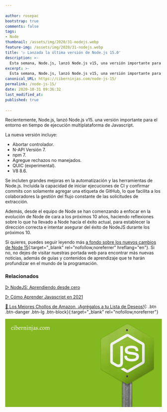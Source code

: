 ```yaml
---

author: rosepac
bootstrap: true
comments: false
tags:
- Node
thumbnail: /assets/img/2020/31-nodejs.webp
feature-img: /assets/img/2020/31-nodejs.webp
title: '▷ Lanzada la última versión de Node.js 15.0'
description: >-
  Esta semana, Node.js, lanzó Node.js v15, una versión importante para el entorno en tiempo de ejecución multiplataforma más importante del mundo.
excerpt: >-
  Esta semana, Node.js, lanzó Node.js v15, una versión importante para el entorno en tiempo de ejecución multiplataforma más importante del mundo.
canonical_URL: https://ciberninjas.com/node-js-15/
permalink: /node-js-15/
date: 2020-10-31 09:36:32
last_modified_at: 
published: true

---
```


Recientemente, Node.js, lanzó Node.js v15. una versión importante para el entorno en tiempo de ejecución multiplataforma de Javascript.

La nueva versión incluye:

- Abortar controlador.
- N-API Versión 7.
- npm 7.
- Agregue rechazos no manejados.
- QUIC (experimental).
- V8 8.6.

Se incluten grandes mejoras en la automatización y las herramientas de Node.js. Incluida la capacidad de iniciar ejecuciones de CI y confirmar commits con solamente agregar una etiqueta de GitHub, lo que facilita a los colaboradores la gestión del flujo constante de  las solicitudes de extracción.

Además, desde el equipo de Node se han comenzando a enfocar en la evolución de Node de cara a los próximos 10 años, haciendo reflexiones sobre lo que ha llevado a Node hacía el éxito actual, para establecer la dirección correcta e intentar asegurar del éxito  de NodeJS durante los próximos 10.

Si quieres, puedes seguir leyendo más [a fondo sobre los nuevos cambios de Node 15](https://nodejs.medium.com/node-js-v15-0-0-is-here-deb00750f278){:target="_blank" rel="nofollow,noreferrer" hreflang="en"}. Si no, no dejes de visitar nuestras portada web para encontrar más nuevas noticias, además de guías y contenidos de aprendizaje que te harán profundizar en el mundo de la programación.

### **Relacionados** <!-- omit in toc -->

[▷ NodeJS: Aprendiendo desde cero](https://ciberninjas.com/nodejs/)

[▷ Cómo Aprender Javascript en 2021](https://ciberninjas.com/javascript/)

[🛒 Los Mejores Chollos de Amazon, ¡Agrégalos a tu Lista de Deseos!](/amazon/ "Los Mejores Chollos de Amazon, Ofertas Flash, Black Monday y Amazon Prime Day"){: .btn .btn-danger .btn-lg .btn-block}{:target="_blank" rel="nofollow,noreferrer"}

![Lanzada la última versión de Node.js 15.0](/assets/img/2020/31-nodejs.webp)